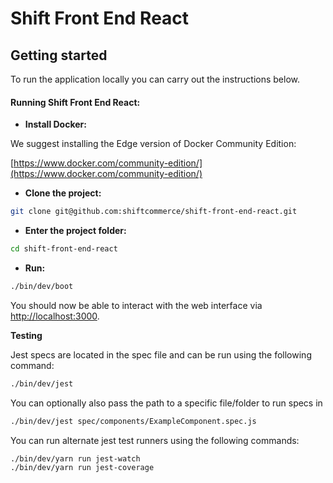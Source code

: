 # Shift Front End React

## Getting started

To run the application locally you can carry out the instructions below.

#### Running Shift Front End React:

* **Install Docker:**

We suggest installing the Edge version of Docker Community Edition:

[https://www.docker.com/community-edition/](https://www.docker.com/community-edition/)

* **Clone the project:**

```bash
git clone git@github.com:shiftcommerce/shift-front-end-react.git
```

* **Enter the project folder:**

```bash
cd shift-front-end-react
```

* **Run:**

```bash
./bin/dev/boot
```

You should now be able to interact with the web interface via [http://localhost:3000](http://localhost:3000).

**Testing**

Jest specs are located in the spec file and can be run using the following command:
```bash
./bin/dev/jest
```
You can optionally also pass the path to a specific file/folder to run specs in
```bash
./bin/dev/jest spec/components/ExampleComponent.spec.js
```

You can run alternate jest test runners using the following commands:
```bash
./bin/dev/yarn run jest-watch
./bin/dev/yarn run jest-coverage
```
